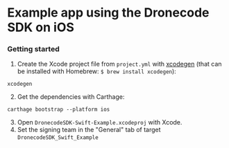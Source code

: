 # Example app using the Dronecode SDK on iOS

### Getting started

1. Create the Xcode project file from `project.yml` with [xcodegen](https://github.com/yonaskolb/XcodeGen) (that can be installed with Homebrew: `$ brew install xcodegen`):

```
xcodegen
```

2. Get the dependencies with Carthage:

```
carthage bootstrap --platform ios
```

3. Open `DronecodeSDK-Swift-Example.xcodeproj` with Xcode.
4. Set the signing team in the "General" tab of target `DronecodeSDK_Swift_Example`
